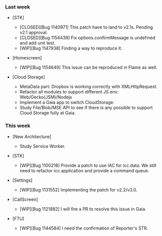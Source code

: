 ### Last week

* [STK]
  - [CLOSED][Bug 1140971] This patch have to land to v2.1s. Pending v2.1 approval.
  - [CLOSED][Bug 1154439] Fix options.confirmMessage is undefined and add unit test.
  - [WIP][Bug 1147938] Finding a way to reproduce it.

* [Homescreen]
  - [WIP][Bug 1154649] This issue can be reproduced in Flame as well.

* [Cloud Storage]
  - MetaData part: Dropbox is working correctly with XMLHttpRequest.
  - Refactor all modules to support different JS env: Web/Gecko(JSM)/Nodejs
  - Implement a Gaia app to switch CloudStorage.
  - Study File/Blob/MSE API to see if there is any possible to support Cloud Storage fully at Gaia.

### This week

* [New Architecture]
  - Study Service Worker.

* [STK]
  - [WIP][Bug 1100218] Provide a patch to use IAC for icc.data. We still need to refactor icc.application and provide a command queue.

* [Settings]
  - [WIP][Bug 1131552] Implementing the patch for v2.2/v3.0.

* [CallScreen]
  - [WIP][Bug 1121882] I will fire a PR to resolve this issue in Gaia.

* [FTU]
  - [WIP][Bug 1144584] I need the confirmation of Reporter's STR.
